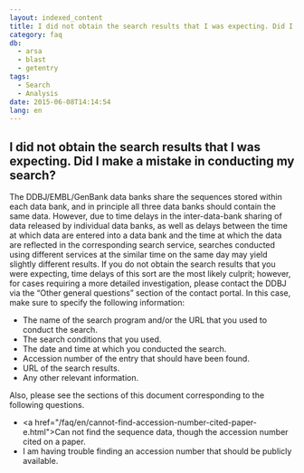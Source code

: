 ```yaml
---
layout: indexed_content
title: I did not obtain the search results that I was expecting. Did I make a mistake in conducting my search?
category: faq
db:
  - arsa
  - blast
  - getentry
tags: 
  - Search
  - Analysis
date: 2015-06-08T14:14:54
lang: en
---
```


## I did not obtain the search results that I was expecting. Did I make a mistake in conducting my search?

The DDBJ/EMBL/GenBank data banks share the sequences stored within each data bank, and in principle all three data banks should contain the same data. However, due to time delays in the inter-data-bank sharing of data released by individual data banks, as well as delays between the time at which data are entered into a data bank and  the time at which the data are reflected in the corresponding search service, searches conducted using different services at the similar time on the same day may yield slightly different results. If you do not obtain the search results that you were expecting, time delays of this sort are the most likely culprit; however, for cases requiring a more detailed investigation, please contact the DDBJ via the “Other general questions” section of the contact portal. In this case, make sure to specify the following information:  <br><ul><li>The name of the search program and/or the URL that you used to conduct the search.</li><li>The search conditions that you used.</li><li>The date and time at which you conducted the search.</li><li>Accession number of the entry that should have been found.</li><li>URL of the search results.</li><li> Any other relevant information.</li></ul>Also, please see the sections of this document corresponding to the following questions.<ul><li><a href=\"/faq/en/cannot-find-accession-number-cited-paper-e.html\">Can not find the sequence data, though the accession number cited on a paper.</a></li><li>I am having trouble finding an accession number that should be publicly available.</li></ul>